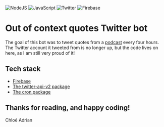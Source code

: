 ![NodeJS](https://img.shields.io/badge/-NodeJS-339933?style=for-the-badge&logo=node.js&logoColor=white)
![JavaScript](https://img.shields.io/badge/-JavaScript-F7DF1E?style=for-the-badge&logo=react&logoColor=black)
![Twitter](https://img.shields.io/badge/-Twitter-1DA1F2?style=for-the-badge&logo=twitter&logoColor=white)
![Firebase](https://img.shields.io/badge/-Firebase-FFCA28?style=for-the-badge&logo=firebase&logoColor=black)

# Out of context quotes Twitter bot

The goal of this bot was to tweet quotes from a [podcast](https://castparty.carrd.co/) every four hours. The Twitter account it tweeted from is no longer up, but the code lives on here, as I am still very proud of it! 

## Tech stack
- [Firebase](https://firebase.google.com/)
- [The twitter-api-v2 package](https://www.npmjs.com/package/twitter-api-v2)
- [The cron package](https://www.npmjs.com/package/cron)

## Thanks for reading, and happy coding!  
Chloé Adrian
